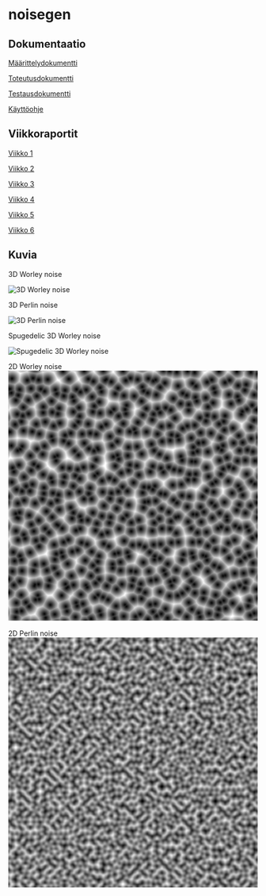 # noisegen

## Dokumentaatio

[Määrittelydokumentti](https://github.com/Tubaias/noisegen/blob/master/documentation/Maarittelydokumentti.md)

[Toteutusdokumentti](https://github.com/Tubaias/noisegen/blob/master/documentation/Toteutusdokumentti.md)

[Testausdokumentti](https://github.com/Tubaias/noisegen/blob/master/documentation/Testausdokumentti.md)

[Käyttöohje](https://github.com/Tubaias/noisegen/blob/master/documentation/Kayttoohje.md)

## Viikkoraportit

[Viikko 1](https://github.com/Tubaias/noisegen/blob/master/documentation/weekreports/viikko1.md)

[Viikko 2](https://github.com/Tubaias/noisegen/blob/master/documentation/weekreports/viikko2.md)

[Viikko 3](https://github.com/Tubaias/noisegen/blob/master/documentation/weekreports/viikko3.md)

[Viikko 4](https://github.com/Tubaias/noisegen/blob/master/documentation/weekreports/viikko4.md)

[Viikko 5](https://github.com/Tubaias/noisegen/blob/master/documentation/weekreports/viikko5.md)

[Viikko 6](https://github.com/Tubaias/noisegen/blob/master/documentation/weekreports/viikko6.md)

## Kuvia

3D Worley noise

![3D Worley noise](https://github.com/Tubaias/noisegen/blob/master/documentation/images/worley3D.gif "3D Worley noise")

3D Perlin noise

![3D Perlin noise](https://github.com/Tubaias/noisegen/blob/master/documentation/images/perlin3D.gif "3D Perlin noise")

Spugedelic 3D Worley noise

![Spugedelic 3D Worley noise](https://github.com/Tubaias/noisegen/blob/master/documentation/images/worleySpuge.gif "Spugedelic 3D Worley noise")

2D Worley noise
![2D Worley noise](https://github.com/Tubaias/noisegen/blob/master/documentation/images/worley2D.png "2D Worley noise")

2D Perlin noise
![2D Perlin noise](https://github.com/Tubaias/noisegen/blob/master/documentation/images/perlin2D.png "2D Perlin noise")
